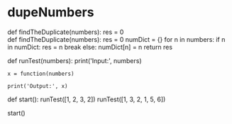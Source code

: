 # dupeNumbers
def findTheDuplicate(numbers):
    res = 0    
    def findTheDuplicate(numbers):
    res = 0
    numDict = {}
    for n in numbers:
       if n in numDict:
           res = n
           break
       else:
           numDict[n] = n
    return res


def runTest(numbers):
    print('Input:', numbers)

    x = function(numbers)

    print('Output:', x)


def start():
    runTest([1, 2, 3, 2])
    runTest([1, 3, 2, 1, 5, 6])

start()
